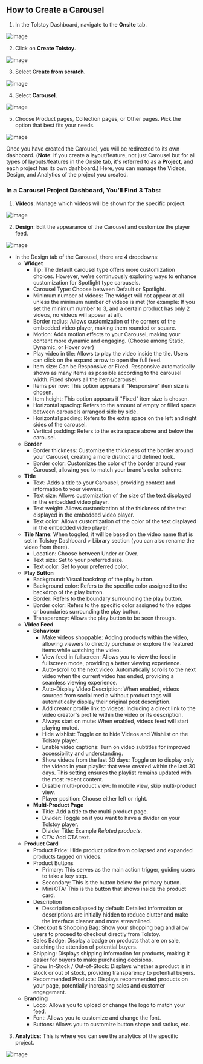 ## How to Create a Carousel

1. In the Tolstoy Dashboard, navigate to the **Onsite** tab.

![image](https://github.com/user-attachments/assets/56626781-c053-46af-8713-501c2779378d)

2. Click on **Create Tolstoy**.

![image](https://github.com/user-attachments/assets/a96b6c6f-86ae-4056-b566-94a0afb82d32)

3. Select **Create from scratch**.

![image](https://github.com/user-attachments/assets/e08e8684-700a-41da-b92d-b40f2a266e3f)

4. Select **Carousel**.

![image](https://github.com/user-attachments/assets/343092e6-6f0b-4074-9c9c-90ba19a76be4)

5. Choose Product pages, Collection pages, or Other pages. Pick the option that best fits your needs.

![image](https://github.com/user-attachments/assets/6408b407-a3e6-482d-aac6-aa54c220ca2f)

Once you have created the Carousel, you will be redirected to its own dashboard. (**Note**: If you create a layout/feature, not just Carousel but for all types of layouts/features in the Onsite tab, it's referred to as a **Project**, and each project has its own dashboard.) Here, you can manage the Videos, Design, and Analytics of the project you created.

### In a Carousel Project Dashboard, You’ll Find 3 Tabs:

1. **Videos**: Manage which videos will be shown for the specific project.

![image](https://github.com/GoTolstoy/tolstoy-toly-kb/assets/159800692/a2830b2a-907e-44cf-accb-a1af4a3f4b05)

2. **Design**: Edit the appearance of the Carousel and customize the player feed.

![image](https://github.com/GoTolstoy/tolstoy-toly-kb/assets/159800692/c4d29ed0-039d-4ac9-a474-40902a2143d6)

   - In the Design tab of the Carousel, there are 4 dropdowns:
     - **Widget**
       - Tip: The default carousel type offers more customization choices. However, we're continuously exploring ways to enhance customization for Spotlight type carousels.
       - Carousel Type: Choose between Default or Spotlight.
       - Minimum number of videos: The widget will not appear at all unless the minimum number of videos is met (for example: If you set the minimum number to 3, and a certain product has only 2 videos, no videos will appear at all).
       - Border radius: Allows customization of the corners of the embedded video player, making them rounded or square.
       - Motion: Adds motion effects to your Carousel, making your content more dynamic and engaging. (Choose among Static, Dynamic, or Hover over)
       - Play video in tile: Allows to play the video inside the tile. Users can click on the expand arrow to open the full feed.
       - Item size: Can be Responsive or Fixed. Responsive automatically shows as many items as possible according to the carousel width. Fixed shows all the items/carousel.
       - Items per row: This option appears if "Responsive" item size is chosen.
       - Item height: This option appears if "Fixed" item size is chosen.
       - Horizontal spacing: Refers to the amount of empty or filled space between carousels arranged side by side.
       - Horizontal padding: Refers to the extra space on the left and right sides of the carousel.
       - Vertical padding: Refers to the extra space above and below the carousel.
     - **Border**
       - Border thickness: Customize the thickness of the border around your Carousel, creating a more distinct and defined look.
       - Border color: Customizes the color of the border around your Carousel, allowing you to match your brand's color scheme.
     - **Title**
       - Text: Adds a title to your Carousel, providing context and information to your viewers.
       - Text size: Allows customization of the size of the text displayed in the embedded video player.
       - Text weight: Allows customization of the thickness of the text displayed in the embedded video player.
       - Text color: Allows customization of the color of the text displayed in the embedded video player.
     - **Tile Name**: When toggled, it will be based on the video name that is set in Tolstoy Dashboard > Library section (you can also rename the video from there).
       - Location: Choose between Under or Over.
       - Text size: Set to your preferred size.
       - Text color: Set to your preferred color.
     - **Play Button**
       - Background: Visual backdrop of the play button.
       - Background color: Refers to the specific color assigned to the backdrop of the play button.
       - Border: Refers to the boundary surrounding the play button.
       - Border color: Refers to the specific color assigned to the edges or boundaries surrounding the play button.
       - Transparency: Allows the play button to be seen through.
     - **Video Feed**
       - **Behaviour**
         - Make videos shoppable: Adding products within the video, allowing viewers to directly purchase or explore the featured items while watching the video.
         - View feed in fullscreen: Allows you to view the feed in fullscreen mode, providing a better viewing experience.
         - Auto-scroll to the next video: Automatically scrolls to the next video when the current video has ended, providing a seamless viewing experience.
         - Auto-Display Video Description: When enabled, videos sourced from social media without product tags will automatically display their original post description.
         - Add creator profile link to videos: Including a direct link to the video creator's profile within the video or its description.
         - Always start on mute: When enabled, videos feed will start playing muted.
         - Hide wishlist: Toggle on to hide Videos and Wishlist on the Tolstoy player.
         - Enable video captions: Turn on video subtitles for improved accessibility and understanding.
         - Show videos from the last 30 days: Toggle on to display only the videos in your playlist that were created within the last 30 days. This setting ensures the playlist remains updated with the most recent content.
         - Disable multi-product view: In mobile view, skip multi-product view.
         - Player position: Choose either left or right.
       - **Multi-Product Page**
         - Title: Add a title to the multi-product page.
         - Divider: Toggle on if you want to have a divider on your Tolstoy player.
         - Divider Title: Example _Related products_.
         - CTA: Add CTA text.
     - **Product Card**
       - Product Price: Hide product price from collapsed and expanded products tagged on videos.
       - Product Buttons
         - Primary: This serves as the main action trigger, guiding users to take a key step.
         - Secondary: This is the button below the primary button.
         - Mini CTA: This is the button that shows inside the product card.
       - Description
         - Description collapsed by default: Detailed information or descriptions are initially hidden to reduce clutter and make the interface cleaner and more streamlined.
       - Checkout & Shopping Bag: Show your shopping bag and allow users to proceed to checkout directly from Tolstoy.
       - Sales Badge: Display a badge on products that are on sale, catching the attention of potential buyers.
       - Shipping: Displays shipping information for products, making it easier for buyers to make purchasing decisions.
       - Show In-Stock / Out-of-Stock: Displays whether a product is in stock or out of stock, providing transparency to potential buyers.
       - Recommended Products: Displays recommended products on your page, potentially increasing sales and customer engagement.
     - **Branding**
       - Logo: Allows you to upload or change the logo to match your feed.
       - Font: Allows you to customize and change the font.
       - Buttons: Allows you to customize button shape and radius, etc.

3. **Analytics**: This is where you can see the analytics of the specific project.

![image](https://github.com/GoTolstoy/tolstoy-toly-kb/assets/159800692/4f530f48-2413-46f4-9cfc-f335cb6e6eb9)
